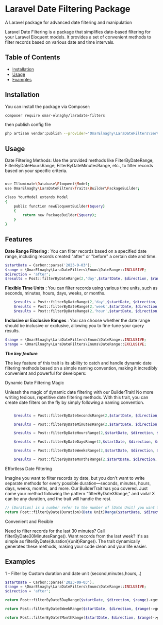 # Laravel Date Filtering Package

A Laravel package for advanced date filtering and manipulation

Laravel Date Filtering is a package that simplifies date-based filtering for your Laravel Eloquent models. It provides a
set of convenient methods to filter records based on various date and time intervals.

## Table of Contents

- [Installation](#installation)
- [Usage](#usage)
- [Examples](#examples)
  

## Installation

You can install the package via Composer:

```bash
composer require omar-elnaghy/laradate-filters
```
then publish config file
```bash
php artisan vendor:publish --provider="OmarElnaghy\LaraDateFilters\ServiceProvider"
```

## Usage

Date Filtering Methods: Use the provided methods like FilterByDateRange, FilterByDateHoursRange,
FilterByDateMinutesRange, etc., to filter records based on your specific criteria.

```bash

use Illuminate\Database\Eloquent\Model;
use OmarElnaghy\LaraDateFilters\Traits\Builder\PackageBuilder;

class YourModel extends Model
{
    public function newEloquentBuilder($query)
    {
        return new PackageBuilder($query);
    }
}
```

## Features

**Date Range Filtering** : You can filter records based on a specified date range, including records created "after"
or "before" a certain date and time.
                                                                                              
 ```php
$startDate = Carbon::parse('2023-9-03');
$range = \OmarElnaghy\LaraDateFilters\Enums\DateRange::INCLUSIVE;
$direction = 'after';                                                                                     
$results = Post::filterByDateRange(2,'day',$startDate, $direction, $range)->get();           
 ```                                                                                         
                                                                                             
**Flexible Time Units** : You can filter records using various time units, such as seconds, minutes, hours, days, weeks,
or months.
                                                                                                   
```php
    $results = Post::filterByDateRange(2,'day',$startDate, $direction, $range)->get();      
    $results = Post::filterByDateRange(2,'week',$startDate, $direction, $range)->get();      
    $results = Post::filterByDateRange(2,'hour',$startDate, $direction, $range)->get();      
```                                                                                         
                                                                                            
**Inclusive or Exclusive Ranges** : You can choose whether the date range should be inclusive or exclusive, allowing you
to fine-tune your query results.

```php
$range = \OmarElnaghy\LaraDateFilters\Enums\DateRange::INCLUSIVE;
$range = \OmarElnaghy\LaraDateFilters\Enums\DateRange::EXCLUSIVE;
```

***The key feature***

The key feature of this trait is its ability to catch and handle dynamic date filtering methods based on a simple naming
convention, making it incredibly convenient and powerful for developers:

Dynamic Date Filtering Magic

Unleash the magic of dynamic date filtering with our BuilderTrait! No more writing tedious, repetitive date filtering
methods. With this trait, you can create date filters on the fly by simply following a naming convention.


```php

    $results = Post::filterByDateSecondsRange(2,$startDate, $direction, $range)->get();

    $results = Post::filterByDateMinutesRange(2,$startDate, $direction, $range)->get();

    $results = Post::filterByDateHoursRange(2,$startDate, $direction, $range)->get();

    $results = Post::filterByDateDaysRange(2,$startDate, $direction, $range)->get();

    $results = Post::filterByDateWeeksRange(2,$startDate, $direction, $range)->get();

    $results = Post::filterByDateMonthsRange(2,$startDate, $direction, $range)->get();

```

Effortless Date Filtering

Imagine you want to filter records by date, but you don't want to write separate methods for every possible
duration—seconds, minutes, hours, days, weeks, months, and more. Our BuilderTrait has you covered. Just name your method
following the pattern "filterByDateXRange," and voila! X can be any duration, and the trait will handle the rest.
     
```php
// [Duration] is a number refer to the number of [Date Unit] you want to search in          
return Post::filterByDate(Duration)(Date Unit)Range($startDate, $direction, $range)->get();
```

Convenient and Flexible

Need to filter records for the last 30 minutes? Call filterByDate30MinutesRange(). Want records from the last week? It's
as simple as filterByDate{duration}{unit}Range(). The trait dynamically generates these methods, making your code clean and your
life easier.

## Examples

1 - Filter by Custom duration and date unit (second,minutes,hours,..)

```php
$startDate = Carbon::parse('2023-09-03');
$range = \OmarElnaghy\LaraDateFilters\Enums\DateRange::INCLUSIVE;
$direction = 'after';

return Post::filterByDate5DayRange($startDate, $direction, $range)->get();

return Post::filterByDate6WeekRange($startDate, $direction, $range)->get();

return Post::filterByDate7MonthRange($startDate, $direction, $range)->get();
```

